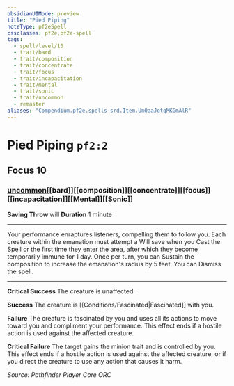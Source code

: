```yaml
---
obsidianUIMode: preview
title: "Pied Piping"
noteType: pf2eSpell
cssclasses: pf2e,pf2e-spell
tags:
  - spell/level/10
  - trait/bard
  - trait/composition
  - trait/concentrate
  - trait/focus
  - trait/incapacitation
  - trait/mental
  - trait/sonic
  - trait/uncommon
  - remaster
aliases: "Compendium.pf2e.spells-srd.Item.Um0aaJotqMKGmAlR" 
---
```

# Pied Piping  `pf2:2`  
## Focus 10
### [uncommon](uncommon "Uncommon Rarity Trait")[[bard]][[composition]][[concentrate]][[focus]][[incapacitation]][[Mental]][[Sonic]]

**Saving Throw**  will
**Duration** 1 minute
* * * 
Your performance enraptures listeners, compelling them to follow you. Each creature within the emanation must attempt a Will save when you Cast the Spell or the first time they enter the area, after which they become temporarily immune for 1 day. Once per turn, you can Sustain the composition to increase the emanation's radius by 5 feet. You can Dismiss the spell.

* * *

**Critical Success** The creature is unaffected.

**Success** The creature is [[Conditions/Fascinated|Fascinated]] with you.

**Failure** The creature is fascinated by you and uses all its actions to move toward you and compliment your performance. This effect ends if a hostile action is used against the affected creature.

**Critical Failure** The target gains the minion trait and is controlled by you. This effect ends if a hostile action is used against the affected creature, or if you direct the creature to use any action that causes it harm.

*Source: Pathfinder Player Core*
*ORC*
